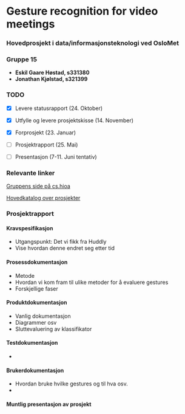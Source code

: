 # Gesture recognition for video meetings
### Hovedprosjekt i data/informasjonsteknologi ved OsloMet

### Gruppe 15
- **Eskil Gaare Høstad, s331380**
- **Jonathan Kjølstad, s321399**

### TODO
- [x] Levere statusrapport (24. Oktober)
- [x] Utfylle og levere prosjektskisse (14. November)
- [x] Forprosjekt (23. Januar)
- [ ] Prosjektrapport (25. Mai)
- [ ] Presentasjon (7-11. Juni tentativ)


### Relevante linker
  <a href="https://www.student.cs.hioa.no/hovedprosjekter/2021/data/15/">Gruppens side på cs.hioa</a>
  
  <a href="https://www.cs.hioa.no/data/bachelorprosjekt//">Hovedkatalog over prosjekter</a>

### Prosjektrapport

#### Kravspesifikasjon
- Utgangspunkt: Det vi fikk fra Huddly
- Vise hvordan denne endret seg etter tid
#### Prosessdokumentasjon
- Metode
- Hvordan vi kom fram til ulike metoder for å evaluere gestures
- Forskjellige faser
#### Produktdokumentasjon
- Vanlig dokumentasjon
- Diagrammer osv
- Sluttevaluering av klassifikator
#### Testdokumentasjon
- 
#### Brukerdokumentasjon
- Hvordan bruke hvilke gestures og til hva osv.
-
#### Muntlig presentasjon av prosjekt
